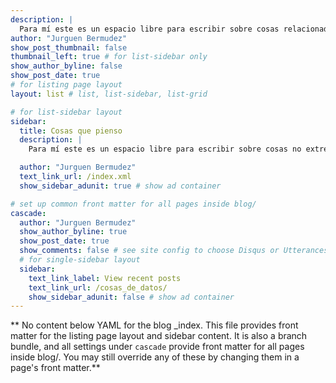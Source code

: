 ```yaml
---
description: |
  Para mí este es un espacio libre para escribir sobre cosas relacionadas con la ciencia de datos.
author: "Jurguen Bermudez"
show_post_thumbnail: false
thumbnail_left: true # for list-sidebar only
show_author_byline: false
show_post_date: true
# for listing page layout
layout: list # list, list-sidebar, list-grid

# for list-sidebar layout
sidebar: 
  title: Cosas que pienso 
  description: |
    Para mí este es un espacio libre para escribir sobre cosas no extremadamente relacionadas con mi trabajo.

  author: "Jurguen Bermudez"
  text_link_url: /index.xml
  show_sidebar_adunit: true # show ad container

# set up common front matter for all pages inside blog/
cascade:
  author: "Jurguen Bermudez"
  show_author_byline: true
  show_post_date: true
  show_comments: false # see site config to choose Disqus or Utterances
  # for single-sidebar layout
  sidebar:
    text_link_label: View recent posts
    text_link_url: /cosas_de_datos/
    show_sidebar_adunit: false # show ad container
---
```


** No content below YAML for the blog _index. This file provides front matter for the listing page layout and sidebar content. It is also a branch bundle, and all settings under `cascade` provide front matter for all pages inside blog/. You may still override any of these by changing them in a page's front matter.**